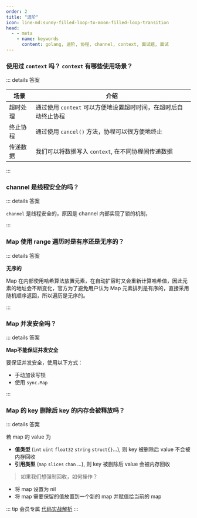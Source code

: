 ```yaml
---
order: 2
title: "进阶"
icon: line-md:sunny-filled-loop-to-moon-filled-loop-transition
head:
  - - meta
    - name: keywords
      content: golang, 进阶, 协程, channel, context, 面试题, 面试
---
```


### 使用过 `context` 吗？ `context` 有哪些使用场景？

::: details 答案

| 场景     | 介绍                                                            |
| -------- | --------------------------------------------------------------- |
| 超时处理 | 通过使用 `context` 可以方便地设置超时时间，在超时后自动终止协程 |
| 终止协程 | 通过使用 `cancel()` 方法，协程可以很方便地终止                  |
| 传递数据 | 我们可以将数据写入 `context`, 在不同协程间传递数据              |


:::

### channel 是线程安全的吗？

::: details 答案

`channel` 是线程安全的，原因是 channel 内部实现了锁的机制，

:::

### Map 使用 range 遍历时是有序还是无序的？

::: details 答案

**无序的**

Map 在内部使用哈希算法放置元素，在自动扩容时又会重新计算哈希值，因此元素的地址会不断变化，官方为了避免用户认为 Map 元素排列是有序的，直接采用随机顺序返回，所以遍历是无序的。

:::

### Map 并发安全吗？

::: details 答案

**Map不能保证并发安全**

要保证并发安全，使用以下方式：

- 手动加读写锁
- 使用 `sync.Map`

:::

### Map 的 key 删除后 key 的内存会被释放吗？

::: details 答案

若 map 的 value 为 

- **值类型** (`int` `uint` `float32` `string` `struct{}`...), 则 key 被删除后 value 不会被内存回收
- **引用类型** (`map` `slices` `chan` ...), 则 key 被删除后 value 会被内存回收

> 如果我们想强制回收，如何操作？

- 将 map 设置为 nil
- 将 map 需要保留的值放置到一个新的 map 并赋值给当前的 map

::: tip 会员专属
[代码实战解析](https://articles.zsxq.com/id_4w1a11i6xrw0.html)
:::
